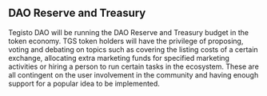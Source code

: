 ﻿## DAO Reserve and Treasury
Tegisto DAO will be running the DAO Reserve and Treasury budget in the token economy. TGS token holders will have the privilege of proposing, voting and debating on topics such as covering the listing costs of a certain exchange, allocating extra marketing funds for specified marketing activities or hiring a person to run certain tasks in the ecosystem. These are all contingent on the user involvement in the community and having enough support for a popular idea to be implemented.
